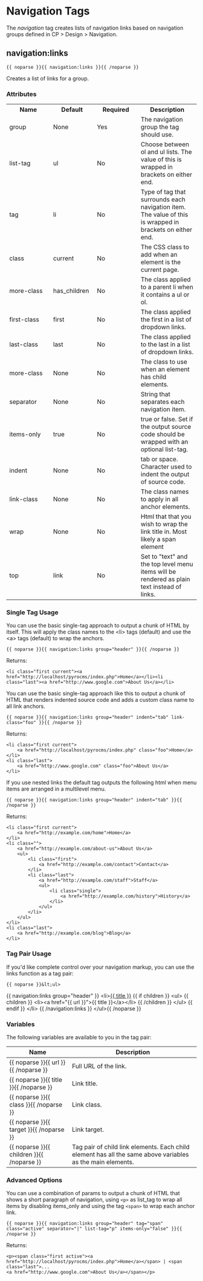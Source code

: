 # Navigation Tags

The _navigation_ tag creates lists of navigation links based on navigation groups defined in CP &gt; Design &gt; Navigation.

## navigation:links

	{{ noparse }}{{ navigation:links }}{{ /noparse }}

Creates a list of links for a group.

### Attributes

<table cellpadding="0" cellspacing="0">
	<tbody>
		<tr>
			<th>Name</th>
			<th>Default</th>
			<th>Required</th>
			<th>Description</th>
		</tr>
		<tr>
			<td width="100">group</td>
			<td width="100">None</td>
			<td width="100">Yes</td>
			<td>The navigation group the tag should use.</td>
		</tr>
		<tr>
			<td>list-tag</td>
			<td>ul</td>
			<td>No</td>
			<td>Choose between ol and ul lists. The value of this is wrapped in brackets on either end.</td>
		</tr>
		<tr>
			<td>tag</td>
			<td>li</td>
			<td>No</td>
			<td>Type of tag that surrounds each navigation item. The value of this is wrapped in brackets on either end.</td>
		</tr>
		<tr>
			<td>class</td>
			<td>current</td>
			<td>No</td>
			<td>The CSS class to add when an element is the current page.</td>
		</tr>
		<tr>
			<td>more-class</td>
			<td>has_children</td>
			<td>No</td>
			<td>The class applied to a parent li when it contains a ul or ol.</td>
		</tr>
		<tr>
			<td>first-class</td>
			<td>first</td>
			<td>No</td>
			<td>The class applied the first in a list of dropdown links.</td>
		</tr>
		<tr>
			<td>last-class</td>
			<td>last</td>
			<td>No</td>
			<td>The class applied to the last in a list of dropdown links.</td>
		</tr>
		<tr>
			<td>more-class</td>
			<td>None</td>
			<td>No</td>
			<td>The class to use when an element has child elements.</td>
		</tr>
		<tr>
			<td>separator</td>
			<td>None</td>
			<td>No</td>
			<td>String that separates each navigation item.</td>
		</tr>
		<tr>
			<td>items-only</td>
			<td>true</td>
			<td>No</td>
			<td>true or false. Set if the output source code should be wrapped with an optional list-tag.</td>
		</tr>
		<tr>
			<td>indent</td>
			<td>None</td>
			<td>No</td>
			<td>tab or space. Character used to indent the output of source code.</td>
		</tr>
		<tr>
			<td>link-class</td>
			<td>None</td>
			<td>No</td>
			<td>The class names to apply in all anchor elements.</td>
		</tr>
		<tr>
			<td>wrap</td>
			<td>None</td>
			<td>No</td>
			<td>Html that that you wish to wrap the link title in. Most likely a span element</td>
		</tr>
		<tr>
			<td>top</td>
			<td>link</td>
			<td>No</td>
			<td>Set to &quot;text&quot; and the top level menu items will be rendered as plain text instead of links.</td>
		</tr>
	</tbody>
</table>

### Single Tag Usage

You can use the basic single-tag approach to output a chunk of HTML by itself. This will apply the class names to the <kdb>&lt;li&gt;</kdb> tags (default) and use the <kdb>&lt;a&gt;</kdb> tags (default) to wrap the anchors.</p>

	{{ noparse }}{{ navigation:links group="header" }}{{ /noparse }}
	
Returns:

	<li class="first current"><a href="http://localhost/pyrocms/index.php">Home</a></li><li class="last"><a href="http://www.google.com">About Us</a></li>

You can use the basic single-tag approach like this to output a chunk of HTML that renders indented source code and adds a custom class name to all link anchors.

	{{ noparse }}{{ navigation:links group="header" indent="tab" link-class="foo" }}{{ /noparse }}
	
Returns:

	<li class="first current">
		<a href="http://localhost/pyrocms/index.php" class="foo">Home</a>
	</li>
	<li class="last">
		<a href="http://www.google.com" class="foo">About Us</a>
	</li>
	
If you use nested links the default tag outputs the following html when menu items are arranged in a multilevel menu.

	{{ noparse }}{{ navigation:links group="header" indent="tab" }}{{ /noparse }}
	
Returns:
	
	<li class="first current">
		<a href="http://example.com/home">Home</a>
	</li>
	<li class="">
		<a href="http://example.com/about-us">About Us</a>
		<ul>
			<li class="first">
				<a href="http://example.com/contact">Contact</a>
			</li>
			<li class="last">
				<a href="http://example.com/staff">Staff</a>
				<ul>
					<li class="single">
						<a href="http://example.com/history">History</a>
					</li>
				</ul>
			</li>
		</ul>
	</li>
	<li class="last">
		<a href="http://example.com/blog">Blog</a>
	</li>

### Tag Pair Usage

If you'd like complete control over your navigation markup, you can use the links function as a tag pair:

	{{ noparse }}&lt;ul>
{{ navigation:links group="header" }}
&lt;li><a href="{{ url }}" class="{{ class }}">{{ title }}</a>
	{{ if children }}
	&lt;ul>
	{{ children }}
		&lt;li>&lt;a href="{{ url }}">{{ title }}&lt;/a>&lt;/li>
	{{ /children }}
	&lt;/ul>
	{{ endif }}
&lt;/li>
{{ /navigation:links }}
&lt;/ul>{{ /noparse }}

### Variables

The following variables are available to you in the tag pair:

<table cellpadding="0" cellspacing="0">
	<thead>
		<tr>
			<th>Name</th>
			<th>Description</th>
		</tr>
	</thead>
	<tbody>
		<tr>
			<td width="150">{{ noparse }}{{ url }}{{ /noparse }}</td>
			<td>Full URL of the link.</td>
		</tr>
		<tr>
			<td width="150">{{ noparse }}{{ title }}{{ /noparse }}</td>
			<td>Link title.</td>
		</tr>
		<tr>
			<td width="150">{{ noparse }}{{ class }}{{ /noparse }}</td>
			<td>Link class.</td>
		</tr>
		<tr>
			<td width="150">{{ noparse }}{{ target }}{{ /noparse }}</td>
			<td>Link target.</td>
		</tr>
		<tr>
			<td width="150">{{ noparse }}{{ children }}{{ /noparse }}</td>
			<td>Tag pair of child link elements. Each child element has all the same above variables as the main elements.</td>
		</tr>
	</tbody>
</table>

### Advanced Options

You can use a combination of params to output a chunk of HTML that shows a short paragraph of navigation, using `<p>` as list\_tag to wrap all items by disabling items_only and using the tag `<span>` to wrap each anchor link.

	{{ noparse }}{{ navigation:links group="header" tag="span" class="active" separator="|" list-tag="p" items-only="false" }}{{ /noparse }}
	
Returns:

	<p><span class="first active"><a href="http://localhost/pyrocms/index.php">Home</a></span> | <span class="last">...
	<a href="http://www.google.com">About Us</a></span></p>

